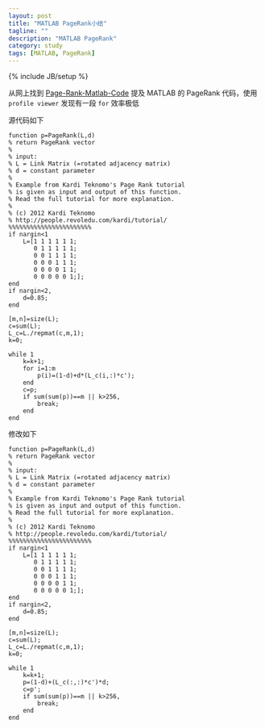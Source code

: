 ```yaml
---
layout: post
title: "MATLAB PageRank小结"
tagline: ""
description: "MATLAB PageRank"
category: study
tags: [MATLAB, PageRank]
---
```

{% include JB/setup %}

从网上找到 [Page-Rank-Matlab-Code](http://people.revoledu.com/kardi/tutorial/PageRank/Page-Rank-Matlab-Code.html) 提及 MATLAB 的 PageRank 代码，使用 `profile viewer` 发现有一段 `for` 效率极低

源代码如下

    function p=PageRank(L,d) 
    % return PageRank vector 
    % 
    % input: 
    % L = Link Matrix (=rotated adjacency matrix) 
    % d = constant parameter 
    % 
    % Example from Kardi Teknomo's Page Rank tutorial 
    % is given as input and output of this function. 
    % Read the full tutorial for more explanation. 
    % 
    % (c) 2012 Kardi Teknomo 
    % http://people.revoledu.com/kardi/tutorial/ 
    %%%%%%%%%%%%%%%%%%%%%%% 
    if nargin<1 
        L=[1 1 1 1 1 1; 
           0 1 1 1 1 1; 
           0 0 1 1 1 1; 
           0 0 0 1 1 1; 
           0 0 0 0 1 1; 
           0 0 0 0 0 1;]; 
    end 
    if nargin<2, 
        d=0.85; 
    end 
      
    [m,n]=size(L); 
    c=sum(L); 
    L_c=L./repmat(c,m,1); 
    k=0; 
      
    while 1 
        k=k+1; 
        for i=1:m
            p(i)=(1-d)+d*(L_c(i,:)*c'); 
        end
        c=p; 
        if sum(sum(p))==m || k>256, 
            break; 
        end
    end
	
修改如下

    function p=PageRank(L,d) 
    % return PageRank vector 
    % 
    % input: 
    % L = Link Matrix (=rotated adjacency matrix) 
    % d = constant parameter 
    % 
    % Example from Kardi Teknomo's Page Rank tutorial 
    % is given as input and output of this function. 
    % Read the full tutorial for more explanation. 
    % 
    % (c) 2012 Kardi Teknomo 
    % http://people.revoledu.com/kardi/tutorial/ 
    %%%%%%%%%%%%%%%%%%%%%%% 
    if nargin<1 
        L=[1 1 1 1 1 1; 
           0 1 1 1 1 1; 
           0 0 1 1 1 1; 
           0 0 0 1 1 1; 
           0 0 0 0 1 1; 
           0 0 0 0 0 1;]; 
    end 
    if nargin<2, 
        d=0.85; 
    end 
      
    [m,n]=size(L); 
    c=sum(L); 
    L_c=L./repmat(c,m,1); 
    k=0; 
      
    while 1 
        k=k+1; 
        p=(1-d)+(L_c(:,:)*c')*d;
        c=p'; 
        if sum(sum(p))==m || k>256, 
            break; 
        end
    end